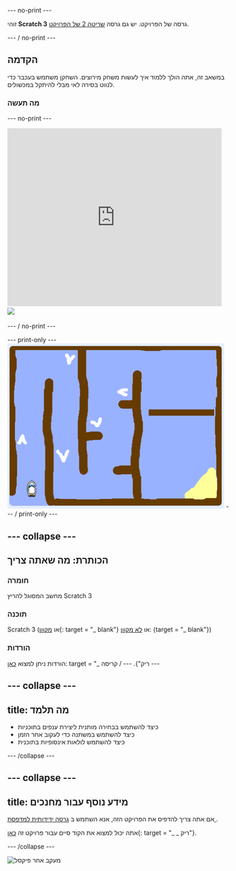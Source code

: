\--- no-print \---

זוהי **Scratch 3** גרסה של הפרויקט. יש גם גרסה [שריטה 2 של הפרויקט](https://projects.raspberrypi.org/en/projects/boat-race-scratch2).

\--- / no-print \---

## הקדמה

במשאב זה, אתה הולך ללמוד איך לעשות משחק מירוצים. השחקן משתמש בעכבר כדי לנווט בסירה לאי מבלי להיתקל במכשולים.

### מה תעשה

\--- no-print \---

<div class="scratch-preview">
  <iframe allowtransparency="true" width="485" height="402" src="https://scratch.mit.edu/projects/embed/276662533/?autostart=false" frameborder="0" scrolling="no"></iframe>
  <img src="images/boat-final.png">
</div>

\--- / no-print \---

\--- print-only \--- ![boat race demo](images/boat_race_demo.png) \--- / print-only \---

## \--- collapse \---

## הכותרת: מה שאתה צריך

### חומרה

מחשב המסוגל להריץ Scratch 3

### תוכנה

Scratch 3 (או [מקוון](https://rpf.io/scratchon){: target = "_ blank"} או [לא מקוון](https://rpf.io/scratchoff): {target = "_ blank"})

### הורדות

הורדות ניתן למצוא [כאן](http://rpf.io/p/en/boat-race-go): target = "_ ריק"}. \--- / קריסה \---

## \--- collapse \---

## title: מה תלמד

+ כיצד להשתמש בבחירה מותנית ליצירת ענפים בתוכניות
+ כיצד להשתמש במשתנה כדי לעקוב אחר הזמן
+ כיצד להשתמש לולאות אינסופיות בתוכנית

\--- /collapse \---

## \--- collapse \---

## title: מידע נוסף עבור מחנכים

אם אתה צריך להדפיס את הפרויקט הזה, אנא השתמש ב [ גרסה ידידותית למדפסת ](https://projects.raspberrypi.org/en/projects/boat-race/print).

אתה יכול למצוא את הקוד סיים עבור פרויקט זה [כאן](http://rpf.io/p/en/boat-race-get){: target = "_ _ ריק"}.

\--- /collapse \---

![מעקב אחר פיקסל](https://code.org/api/hour/begin_codeclub_boatrace.png)